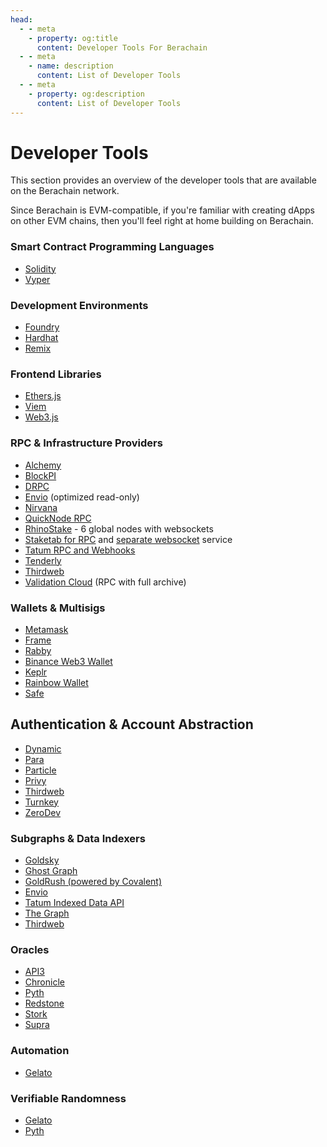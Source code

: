 ```yaml
---
head:
  - - meta
    - property: og:title
      content: Developer Tools For Berachain
  - - meta
    - name: description
      content: List of Developer Tools
  - - meta
    - property: og:description
      content: List of Developer Tools
---
```


<script setup>
  import config from '@berachain/config/constants.json';
</script>

# Developer Tools

This section provides an overview of the developer tools that are available on the Berachain network.

Since Berachain is EVM-compatible, if you're familiar with creating dApps on other EVM chains, then you'll feel right at home building on Berachain.

### Smart Contract Programming Languages

- [Solidity](https://docs.soliditylang.org/en/v0.8.20/)
- [Vyper](https://docs.vyperlang.org/en/stable/)

### Development Environments

- [Foundry](https://github.com/foundry-rs/foundry)
- [Hardhat](https://hardhat.org/)
- [Remix](https://remix.ethereum.org/)

### Frontend Libraries

- [Ethers.js](https://docs.ethers.org/v5/)
- [Viem](https://viem.sh)
- [Web3.js](https://web3js.readthedocs.io/en/v1.10.0/)

### RPC & Infrastructure Providers

- [Alchemy](https://docs.alchemy.com/reference/berachain-api-quickstart)
- [BlockPI](https://blockpi.io/)
- [DRPC](https://drpc.org/chainlist/berachain)
- [Envio](https://envio.dev) (optimized read-only)
- [Nirvana](https://nirvanalabs.io/nodes/berachain)
- [QuickNode RPC](https://quicknode.notion.site/QuickNode-Benefits-for-Berachain-Developers-175d54ec5d644f598fde797633add2c1?pvs=4)
- [RhinoStake](https://rhinostake.com/resources/berachain-apis) - 6 global nodes with websockets
- [Staketab for RPC](https://bera-evm-rpc.staketab.org:443) and [separate websocket](wss://bera-evm-ws.staketab.org:443) service
- [Tatum RPC and Webhooks](https://tatum.io/berachain-and-tatum)
- [Tenderly](https://dashboard.tenderly.co/)
- [Thirdweb](https://thirdweb.com/chainlist)
- [Validation Cloud](https://www.validationcloud.io/berachain-rpc) (RPC with full archive)


### Wallets & Multisigs

- [Metamask](https://metamask.io/)
- [Frame](https://frame.sh/)
- [Rabby](https://rabby.io/)
- [Binance Web3 Wallet](https://www.binance.com/en/web3wallet)
- [Keplr](https://keplr.app/)
- [Rainbow Wallet](https://rainbow.me/en/)
- [Safe](https://safe.berachain.com/welcome)

## Authentication & Account Abstraction

- [Dynamic](https://www.dynamic.xyz/)
- [Para](https://getpara.com)
- [Particle](https://particle.network/)
- [Privy](https://www.privy.io/)
- [Thirdweb](https://thirdweb.com/explore/smart-wallet)
- [Turnkey](https://www.turnkey.com/)
- [ZeroDev](https://zerodev.app/)

### Subgraphs & Data Indexers

- [Goldsky](https://docs.goldsky.com/chains/berachain)
- [Ghost Graph](https://ghostgraph.xyz)
- [GoldRush (powered by Covalent)](https://goldrush.dev/docs/networks/berachain-testnet/)
- [Envio](https://envio.dev)
- [Tatum Indexed Data API](https://tatum.io/berachain-and-tatum)
- [The Graph](https://thegraph.com/)
- [Thirdweb](https://thirdweb.com/insight?ref=blog.thirdweb.com)

### Oracles

- [API3](https://api3.org)
- [Chronicle](https://chroniclelabs.org/)
- [Pyth](https://pyth.network/)
- [Redstone](https://docs.redstone.finance/docs/introduction)
- [Stork](https://www.stork.network)
- [Supra](https://supra.com)

### Automation

- [Gelato](https://www.gelato.network/web3-functions)

### Verifiable Randomness

- [Gelato](https://app.gelato.network/vrf)
- [Pyth](https://docs.pyth.network/entropy)
